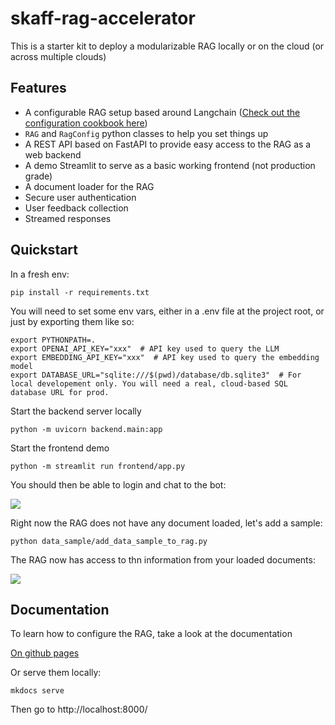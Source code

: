 # skaff-rag-accelerator


This is a starter kit to deploy a modularizable RAG locally or on the cloud (or across multiple clouds)

## Features

- A configurable RAG setup based around Langchain ([Check out the configuration cookbook here](https://artefactory.github.io/skaff-rag-accelerator/cookbook/))
- `RAG` and `RagConfig` python classes to help you set things up
- A REST API based on FastAPI to provide easy access to the RAG as a web backend
- A demo Streamlit to serve as a basic working frontend (not production grade)
- A document loader for the RAG
- Secure user authentication
- User feedback collection
- Streamed responses

## Quickstart

In a fresh env:
```shell
pip install -r requirements.txt
```

You will need to set some env vars, either in a .env file at the project root, or just by exporting them like so:
```shell
export PYTHONPATH=.
export OPENAI_API_KEY="xxx"  # API key used to query the LLM
export EMBEDDING_API_KEY="xxx"  # API key used to query the embedding model
export DATABASE_URL="sqlite:///$(pwd)/database/db.sqlite3"  # For local developement only. You will need a real, cloud-based SQL database URL for prod.
```

Start the backend server locally
```shell
python -m uvicorn backend.main:app
```

Start the frontend demo
```shell
python -m streamlit run frontend/app.py
```

You should then be able to login and chat to the bot:

![](docs/login_and_chat.gif)

Right now the RAG does not have any document loaded, let's add a sample:
```shell
python data_sample/add_data_sample_to_rag.py
```

The RAG now has access to thn information from your loaded documents:

![](docs/query_with_knowledge.gif)

## Documentation

To learn how to configure the RAG, take a look at the documentation

[On github pages](https://artefactory.github.io/skaff-rag-accelerator/)

Or serve them locally:
```shell
mkdocs serve
```
Then go to http://localhost:8000/
